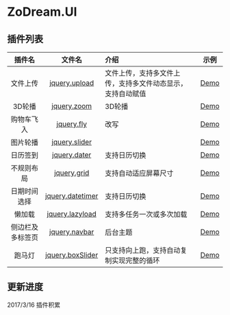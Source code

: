 # ZoDream.UI

## 插件列表

|插件名| 文件名 |介绍 | 示例     |
|:--------:|:------:|:----- |:-------:|
| 文件上传 |[jquery.upload](https://github.com/zx648383079/ZoDream.UI/blob/master/src/js/jquery.upload.ts) |文件上传，支持多文件上传，支持多文件动态显示，支持自动赋值|[Demo](https://github.com/zx648383079/ZoDream.UI/blob/master/demo/upload.html)|
| 3D轮播 |[jquery.zoom](https://github.com/zx648383079/ZoDream.UI/blob/master/src/js/jquery.zoom.ts) |3D轮播|[Demo](https://github.com/zx648383079/ZoDream.UI/blob/master/demo/zoom.html)|
| 购物车飞入 |[jquery.fly](https://github.com/zx648383079/ZoDream.UI/blob/master/src/js/jquery.fly.ts) |改写|[Demo](https://github.com/zx648383079/ZoDream.UI/blob/master/demo/fly.html)|
| 图片轮播 |[jquery.slider](https://github.com/zx648383079/ZoDream.UI/blob/master/src/js/jquery.slider.ts) ||[Demo](https://github.com/zx648383079/ZoDream.UI/blob/master/demo/slider.html)|
| 日历签到 |[jquery.dater](https://github.com/zx648383079/ZoDream.UI/blob/master/src/js/jquery.dater.ts) |支持日历切换|[Demo](https://github.com/zx648383079/ZoDream.UI/blob/master/demo/dater.html)|
| 不规则布局 |[jquery.grid](https://github.com/zx648383079/ZoDream.UI/blob/master/src/js/jquery.grid.ts) |支持自动适应屏幕尺寸|[Demo](https://github.com/zx648383079/ZoDream.UI/blob/master/demo/grid.html)|
| 日期时间选择 |[jquery.datetimer](https://github.com/zx648383079/ZoDream.UI/blob/master/src/js/jquery.datetimer.ts) |支持日历切换|[Demo](https://github.com/zx648383079/ZoDream.UI/blob/master/demo/datetimer.html)|
| 懒加载 |[jquery.lazyload](https://github.com/zx648383079/ZoDream.UI/blob/master/src/js/jquery.lazyload.ts) |支持多任务一次或多次加载|[Demo](https://github.com/zx648383079/ZoDream.UI/blob/master/demo/lazyload.html)|
| 侧边栏及多标签页 |[jquery.navbar](https://github.com/zx648383079/ZoDream.UI/blob/master/src/js/jquery.navbar.ts) |后台主题|[Demo](https://github.com/zx648383079/ZoDream.UI/blob/master/demo/admin/index.html)|
| 跑马灯 |[jquery.boxSlider](https://github.com/zx648383079/ZoDream.UI/blob/master/src/js/jquery.boxSlider.ts) |只支持向上跑，支持自动复制实现完整的循环|[Demo](https://github.com/zx648383079/ZoDream.UI/blob/master/demo/boxSlider.html)|


## 更新进度

2017/3/16 插件积累
